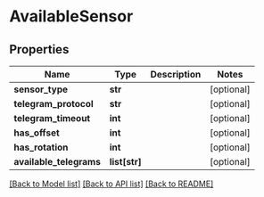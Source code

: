 # AvailableSensor

## Properties
Name | Type | Description | Notes
------------ | ------------- | ------------- | -------------
**sensor_type** | **str** |  | [optional] 
**telegram_protocol** | **str** |  | [optional] 
**telegram_timeout** | **int** |  | [optional] 
**has_offset** | **int** |  | [optional] 
**has_rotation** | **int** |  | [optional] 
**available_telegrams** | **list[str]** |  | [optional] 

[[Back to Model list]](../README.md#documentation-for-models) [[Back to API list]](../README.md#documentation-for-api-endpoints) [[Back to README]](../README.md)


